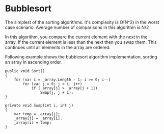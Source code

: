 # Bubblesort

The simplest of the sorting algorithms.
It's complexity is O(N^2) in the worst case scenario.
Average number of comparisons in this algorithm is N/2

In this algorithm, you compare the current element with the next in the array. If the current element is less than the next then you swap them.
This continues until all elements in the array are ordered.

Following example shows the bubblesort algorithm implementation, sorting an array in ascending order.

```
public void Sort()
{
    for (var i = _array.Length - 1; i >= 0; i--)
        for (var j = 0; j < i; j++)
            if (_array[j] > _array[j + 1])
                Swap(j, j + 1);
}

private void Swap(int i, int j)
{
    var temp = _array[j];
    _array[j] = _array[i];
    _array[i] = temp;
}
```